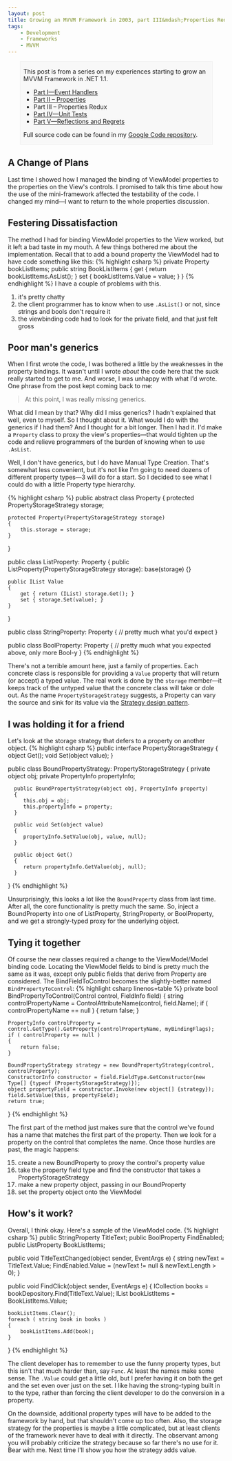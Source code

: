 ```yaml
---
layout: post
title: Growing an MVVM Framework in 2003, part III&mdash;Properties Redux
tags:
    - Development
    - Frameworks
    - MVVM
---
```

<div style="padding-left:.5em;padding-right:.5em;margin-left:2em;margin-right:2em;border:1px solid #EEE;background-color:#F8F8F8;">
<p>This post is from a series on my experiences starting to grow an MVVM Framework in .NET 1.1.</p>

* <a href="{% post_url 2010-10-29-growing-an-mvvm-framework-in-2003-part-i-event-handlers %}">Part I&mdash;Event Handlers</a>
* <a href="{% post_url 2010-11-10-growing-an-mvvm-framework-in-2003-part-ii-properties %}">Part II &#8211; Properties</a>
* Part III  &#8211; Properties Redux
* <a href="{% post_url 2010-11-30-growing-an-mvvm-framework-in-2003-part-iv-unit-tests %}">Part IV&mdash;Unit Tests</a>
* <a href="{% post_url 2011-02-15-growing-an-mvvm-framework-in-2003-part-v-reflections-and-regrets %}">Part V&mdash;Reflections and Regrets</a>

<p>Full source code can be found in my <a href="http://code.google.com/p/blairconrad/source/browse/#svn/trunk/BlogExamples/2010-11-mvvm-.net1.1/BookFinder">Google Code repository</a>.</p>
</div>

<h2>A Change of Plans</h2>
Last time I showed how I managed the binding of ViewModel properties to the properties on the View's controls.  I promised to talk this time about how the use of the mini-framework affected the testability of the code. I changed my mind&mdash;I want to return to the whole properties discussion.

<h2>Festering Dissatisfaction</h2>
The method I had for binding ViewModel properties to the View worked, but it left a bad taste in my mouth. A few things bothered me about the implementation. Recall that to add a bound property the ViewModel had to have code something like this:
{% highlight csharp %}
private Property bookListItems;
public string BookListItems
{
    get { return bookListItems.AsList(); }
    set { bookListItems.Value = value; }
}
{% endhighlight %}
I have a couple of problems with this.

<ol>
<li>it's pretty chatty</li>
<li>the client programmer has to know when to use <code>.AsList()</code> or not, since strings and bools don't require it</li>
<li>the viewbinding code had to look for the private field, and that just felt gross</li>
</ol>

<h2>Poor man's generics</h2>
When I first wrote the code, I was bothered a little by the weaknesses in the property bindings. It wasn't until I wrote <i>about</i> the code here that the suck really started to get to me. And worse, I was unhappy with what I'd wrote. One phrase from the post kept coming back to me:

>At this point, I was really missing generics.

What did I mean by that? Why did I miss generics? I hadn't explained that well, even to myself. So I thought about it. What would I do with the generics if I had them? And I thought for a bit longer. Then I had it. I'd make a <code>Property</code> class to proxy the view's properties&mdash;that would tighten up the code and relieve programmers of the burden of knowing when to use `.AsList`.

Well, I don't have generics, but I do have Manual Type Creation. That's somewhat less convenient, but it's not like I'm going to need dozens of different property types&mdash;3 will do for a start.  So I decided to see what I could do with a little Property type hierarchy.

{% highlight csharp %}
public abstract class Property
{
    protected PropertyStorageStrategy storage;

    protected Property(PropertyStorageStrategy storage)
    {
        this.storage = storage;
    }
}

public class ListProperty: Property
{
    public ListProperty(PropertyStorageStrategy storage): base(storage)
    {}

    public IList Value
    {
        get { return (IList) storage.Get(); }
        set { storage.Set(value); }
    }
}

public class StringProperty: Property
{
    // pretty much what you'd expect
}

public class BoolProperty: Property
{
    // pretty much what you expected above, only more Bool-y
}
{% endhighlight %}

There's not a terrible amount here, just a family of properties. Each concrete class is responsible for providing a <code>Value</code> property that will return (or accept) a typed value. The real work is done by the <code>storage</code> member&mdash;it keeps track of the untyped value that the concrete class will take or dole out. As the name <code>PropertyStorageStrategy</code> suggests, a Property can vary the source and sink for its value via the  <a href="http://en.wikipedia.org/wiki/Strategy_pattern">Strategy design pattern</a>. 

<h2>I was holding it for a friend</h2>
Let's look at the storage strategy that defers to a property on another object.
{% highlight csharp %}
 public interface PropertyStorageStrategy
 {
     object Get();
     void Set(object value);
 }

public class BoundPropertyStrategy: PropertyStorageStrategy 
{
      private object obj;
      private PropertyInfo propertyInfo;

      public BoundPropertyStrategy(object obj, PropertyInfo property)
      {
         this.obj = obj;
         this.propertyInfo = property;
      }

      public void Set(object value)
      {
         propertyInfo.SetValue(obj, value, null);
      }

      public object Get()
      {
         return propertyInfo.GetValue(obj, null); 
      }
}
{% endhighlight %}

Unsurprisingly, this looks a lot like the <code>BoundProperty</code> class from last time. After all, the core functionality is pretty much the same. So, inject a BoundProperty into one of ListProperty, StringProperty, or BoolProperty, and we get a strongly-typed proxy for the underlying object.

<h2>Tying it together</h2>
Of course the new classes required a change to the ViewModel/Model binding code. Locating the ViewModel fields to bind is pretty much the same as it was, except only public fields that derive from Property are considered. The BindFieldToControl becomes the slightly-better named <code>BindPropertyToControl</code>:
{% highlight csharp linenos=table %}
private bool BindPropertyToControl(Control control, FieldInfo field)
{
    string controlPropertyName = ControlAttributeName(control, field.Name);
    if ( controlPropertyName == null )
    {
        return false;
    }

    PropertyInfo controlProperty = control.GetType().GetProperty(controlPropertyName, myBindingFlags);
    if ( controlProperty == null )
    {
        return false;
    }
     
    BoundPropertyStrategy strategy = new BoundPropertyStrategy(control, controlProperty);
    ConstructorInfo constructor = field.FieldType.GetConstructor(new Type[] {typeof (PropertyStorageStrategy)});
    object propertyField = constructor.Invoke(new object[] {strategy});
    field.SetValue(this, propertyField);
    return true;
}
{% endhighlight %}

The first part of the method just makes sure that the control we've found has a name that matches the first part of the property. Then we look for a property on the control that completes the name. Once those hurdles are past, the magic happens:

<ol start="15">
  <li>create a new BoundProperty to proxy the control's property value</li>
  <li>take the property field type and find the constructor that takes a PropertyStorageStrategy</li>
  <li>make a new property object, passing in our BoundProperty</li>
  <li>set the property object onto the ViewModel</li>
</ol>

<h2>How's it work?</h2>
Overall, I think okay. Here's a sample of the ViewModel code.
{% highlight csharp %}
public StringProperty TitleText;
public BoolProperty FindEnabled;
public ListProperty BookListItems;

public void TitleTextChanged(object sender, EventArgs e)
{
    string newText = TitleText.Value;
    FindEnabled.Value = (newText != null &amp; newText.Length &gt; 0);
}

public void FindClick(object sender, EventArgs e)
{
    ICollection books = bookDepository.Find(TitleText.Value);
    IList bookListItems = BookListItems.Value;

    bookListItems.Clear();
    foreach ( string book in books )
    {
        bookListItems.Add(book);
    }
}
{% endhighlight %}

The client developer has to remember to use the funny property types,
but this isn't that much harder than, say `Func`. At least the names
make some sense.  The `.Value` could get a little old, but I prefer
having it on both the get and the set even over just on the set. I
like having the strong-typing built in to the type, rather than
forcing the client developer to do the conversion in a property.

On the downside, additional property types will have to be added to
the framework by hand, but that shouldn't come up too often. Also, the
storage strategy for the properties is maybe a little complicated, but
at least clients of the framework never have to deal with it
directly. The observant among you will probably criticize the strategy
because so far there's no use for it. Bear with me. Next time I'll
show you how the strategy adds value.

